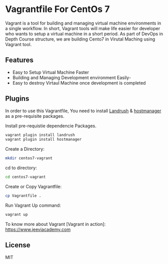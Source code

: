 # Vagrantfile For CentOs 7

Vagrant is a tool for building and managing virtual machine environments in a single workflow. In short, Vagrant tools will make life easier for developer who wants to setup a virtual machine in a short period. 
As part of DevOps in Depth Course structure, we are building Cento7 in Virutal Maching using Vagrant tool.

## Features

- Easy to Setup Virtual Machine Faster
- Building and Managing Development environment Easily- 
- Easy to destroy Virtaul Machine once development is completed

## Plugins

In order to use this Vagrantfile, You need to install [Landrush](https://github.com/vagrant-landrush/landrush) & [hostmanager](https://github.com/devopsgroup-io/vagrant-hostmanager) as a pre-requisite packages.

Install pre-requistie dependencie Packages.

```sh
vagrant plugin install landrush
vagrant plugin install hostmanager
```

Create a Directory:

```sh
mkdir centos7-vagrant
```

cd to directory:

```sh
cd centos7-vagrant
```

Create or Copy Vagrantfile:

```sh
cp Vagrantfile .
```
Run Vagrant Up command:

```sh
vagrant up
```
To know more about Vagrant
 [Vagrant in action]: <https://www.jeeviacademy.com>

## License

MIT


